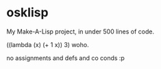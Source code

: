 # osklisp

My Make-A-Lisp project, in under 500 lines of code.

((lambda (x) (+ 1 x)) 3)
woho.

no assignments and defs and co conds :p
